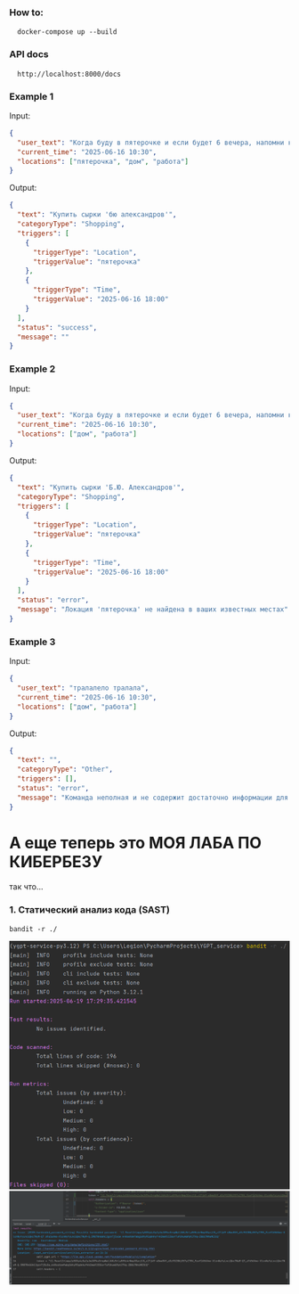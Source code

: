### How to:
```
  docker-compose up --build
```

### API docs
```
  http://localhost:8000/docs
```

### Example 1
Input:
```json
{
  "user_text": "Когда буду в пятерочке и если будет 6 вечера, напомни купить сырки бю александров",
  "current_time": "2025-06-16 10:30",
  "locations": ["пятерочка", "дом", "работа"]
}
```

Output:
```json
{
  "text": "Купить сырки 'бю александров'",
  "categoryType": "Shopping",
  "triggers": [
    {
      "triggerType": "Location",
      "triggerValue": "пятерочка"
    },
    {
      "triggerType": "Time",
      "triggerValue": "2025-06-16 18:00"
    }
  ],
  "status": "success",
  "message": ""
}
```


### Example 2
Input:
```json
{
  "user_text": "Когда буду в пятерочке и если будет 6 вечера, напомни купить сырки бю александров",
  "current_time": "2025-06-16 10:30",
  "locations": ["дом", "работа"]
}
```

Output:
```json
{
  "text": "Купить сырки 'Б.Ю. Александров'",
  "categoryType": "Shopping",
  "triggers": [
    {
      "triggerType": "Location",
      "triggerValue": "пятерочка"
    },
    {
      "triggerType": "Time",
      "triggerValue": "2025-06-16 18:00"
    }
  ],
  "status": "error",
  "message": "Локация 'пятерочка' не найдена в ваших известных местах" 
}
```

### Example 3
Input:
```json
{
  "user_text": "тралалело тралала",
  "current_time": "2025-06-16 10:30",
  "locations": ["дом", "работа"]
}
```

Output:
```json
{
  "text": "",
  "categoryType": "Other",
  "triggers": [],
  "status": "error",
  "message": "Команда неполная и не содержит достаточно информации для создания напоминания"
}
```

# А еще теперь это МОЯ ЛАБА ПО КИБЕРБЕЗУ
так что...

### 1. Статический анализ кода (SAST)
```
bandit -r ./
```

<img src="https://github.com/PzNot2ndPlace/YGPT_service/blob/develop/images/1..png">
<img src="https://github.com/PzNot2ndPlace/YGPT_service/blob/develop/images/Снимок%20экрана%202025-06-20%20003810.png">
